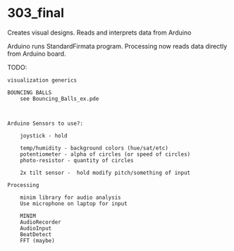 303_final
=========

Creates visual designs. Reads and interprets data from Arduino

Arduino runs StandardFirmata program.
Processing now reads data directly from Arduino board.
		
		
TODO:


	visualization generics

	BOUNCING BALLS
		see Bouncing_Balls_ex.pde

	

	Arduino Sensors to use?:

		joystick - hold
		
		temp/humidity - background colors (hue/sat/etc)
		potentiometer - alpha of circles (or speed of circles)
		photo-resistor - quantity of circles
		
		2x tilt sensor -  hold modify pitch/something of input

	Processing

		minim library for audio analysis
		Use microphone on laptop for input
		
		MINIM
		AudioRecorder
		AudioInput
		BeatDetect
		FFT (maybe)

